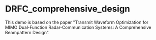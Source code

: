 # DRFC_comprehensive_design

This demo is based on the paper "Transmit Waveform Optimization for MIMO Dual-Function Radar-Communication Systems: A Comprehensive Beampattern Design".